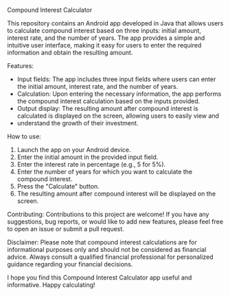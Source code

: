 Compound Interest Calculator

This repository contains an Android app developed in Java that allows users to calculate compound interest based on three inputs: initial amount, interest rate,
and the number of years. The app provides a simple and intuitive user interface, making it easy for users to enter the required information and obtain the resulting amount.

Features:
- Input fields: The app includes three input fields where users can enter the initial amount, interest rate, and the number of years.
- Calculation: Upon entering the necessary information, the app performs the compound interest calculation based on the inputs provided.
- Output display: The resulting amount after compound interest is calculated is displayed on the screen, allowing users to easily view and
- understand the growth of their investment.

How to use:
1. Launch the app on your Android device.
2. Enter the initial amount in the provided input field.
3. Enter the interest rate in percentage (e.g., 5 for 5%).
4. Enter the number of years for which you want to calculate the compound interest.
5. Press the "Calculate" button.
6. The resulting amount after compound interest will be displayed on the screen.

Contributing:
Contributions to this project are welcome! If you have any suggestions, bug reports, or would like to add new features, please feel free to open an issue or submit a pull request.

Disclaimer:
Please note that compound interest calculations are for informational purposes only and should not be considered as financial advice. Always consult a qualified financial professional for personalized guidance regarding your financial decisions.

I hope you find this Compound Interest Calculator app useful and informative. Happy calculating!
